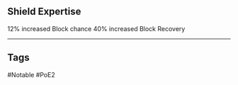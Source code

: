 ## Shield Expertise
12% increased Block chance
40% increased Block Recovery

---
## Tags
#Notable
#PoE2
